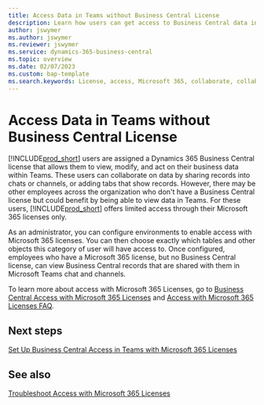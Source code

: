 ```yaml
---
title: Access Data in Teams without Business Central License
description: Learn how users can get access to Business Central data in Microsoft Teams chats and channels, with only a Microsoft 365 license, but no Business Central license.
author: jswymer
ms.author: jswymer 
ms.reviewer: jswymer
ms.service: dynamics-365-business-central
ms.topic: overview
ms.date: 02/07/2023
ms.custom: bap-template
ms.search.keywords: License, access, Microsoft 365, collaborate, collaboration, Teams, Microsoft Teams
---
```


# Access Data in Teams without Business Central License

[!INCLUDE[prod_short](includes/prod_short.md)] users are assigned a Dynamics 365 Business Central license that allows them to view, modify, and act on their business data within Teams. These users can collaborate on data by sharing records into chats or channels, or adding tabs that show records. However, there may be other employees across the organization who don't have a Business Central license but could benefit by being able to view data in Teams. For these users, [!INCLUDE[prod_short](includes/prod_short.md)] offers limited access through their Microsoft 365 licenses only.  

As an administrator, you can configure environments to enable access with Microsoft 365 licenses. You can then choose exactly which tables and other objects this category of user will have access to. Once configured, employees who have a Microsoft 365 license, but no Business Central license, can view Business Central records that are shared with them in Microsoft Teams chat and channels.

To learn more about access with Microsoft 365 Licenses, go to [Business Central Access with Microsoft 365 Licenses](admin-access-with-m365-license.md) and [Access with Microsoft 365 Licenses FAQ](admin-access-with-m365-license-faq.md).

## Next steps

[Set Up Business Central Access in Teams with Microsoft 365 Licenses](admin-access-with-m365-license-setup.md)  

## See also

[Troubleshoot Access with Microsoft 365 Licenses](admin-access-with-m365-license-troubleshooting.md)  
